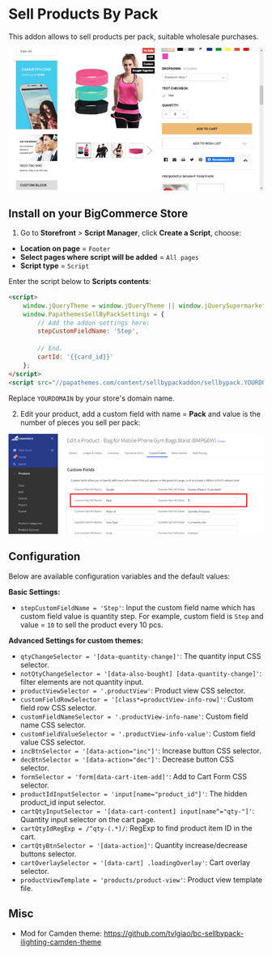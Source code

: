 # Sell Products By Pack

This addon allows to sell products per pack, suitable wholesale purchases.

![bc-sell-by-pack-demo](img/bc-sell-by-pack-demo.gif)

## Install on your BigCommerce Store

1. Go to **Storefront** > **Script Manager**, click **Create a Script**, choose:

- **Location on page** = `Footer`
- **Select pages where script will be added** = `All pages`
- **Script type** = `Script`

Enter the script below to **Scripts contents**: 

```html
<script>
    window.jQueryTheme = window.jQueryTheme || window.jQuerySupermarket || window.chiarajQuery || window.jQuery || window.$;
    window.PapathemesSellByPackSettings = {
        // Add the addon settings here:
        stepCustomFieldName: 'Step',

        // End.
        cartId: '{{card_id}}'
    };
</script>
<script src="//papathemes.com/content/sellbypackaddon/sellbypack.YOURDOMAIN.js" async></script>
```

Replace `YOURDOMAIN` by your store's domain name.

2. Edit your product, add a custom field with name = **Pack** and value is the number of pieces you sell per pack:

![edit-custom-field-sell-by-pack](img/edit-custom-field-sell-by-pack.png)


## Configuration

Below are available configuration variables and the default values:

**Basic Settings:**

- `stepCustomFieldName = 'Step'`: Input the custom field name which has custom field value is quantity step. For example, custom field is `Step` and value = `10` to sell the product every 10 pcs.

**Advanced Settings for custom themes:**

- `qtyChangeSelector = '[data-quantity-change]'`: The quantity input CSS selector.
- `notQtyChangeSelector = '[data-also-bought] [data-quantity-change]'`: filter elements are not quantity input.
- `productViewSelector = '.productView'`: Product view CSS selector.
- `customFieldRowSelector = '[class*=productView-info-row]'`: Custom field row CSS selector.
- `customFieldNameSelector = '.productView-info-name'`: Custom field name CSS selector.
- `customFieldValueSelector = '.productView-info-value'`: Custom field value CSS selector.
- `incBtnSelector = '[data-action="inc"]'`: Increase button CSS selector.
- `decBtnSelector = '[data-action="dec"]'`: Decrease button CSS selector.
- `formSelector = 'form[data-cart-item-add]'`: Add to Cart Form CSS selector.
- `productIdInputSelector = 'input[name="product_id"]'`: The hidden product_id input selector.
- `cartQtyInputSelector = '[data-cart-content] input[name^="qty-"]'`: Quantity input selector on the cart page.
- `cartQtyIdRegExp = /^qty-(.*)/`: RegExp to find product item ID in the cart.
- `cartQtyBtnSelector = '[data-action]'`: Quantity increase/decrease buttons selector.
- `cartOverlaySelector = '[data-cart] .loadingOverlay'`: Cart overlay selector.
- `productViewTemplate = 'products/product-view'`: Product view template file.


## Misc

- Mod for Camden theme: https://github.com/tvlgiao/bc-sellbypack-ilighting-camden-theme

